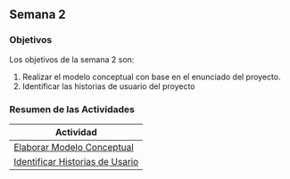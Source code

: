 ## Semana 2

### Objetivos

Los objetivos de la semana 2 son:

1. Realizar el modelo conceptual con base en el enunciado del proyecto. 
2. Identificar las historias de usuario del proyecto
 
### Resumen de las Actividades

| Actividad                                 |
| ----------------------------------------- |
| [Elaborar Modelo Conceptual](s2_modelo)      |
| [Identificar Historias de Usario](s2_identificar_hu) |
